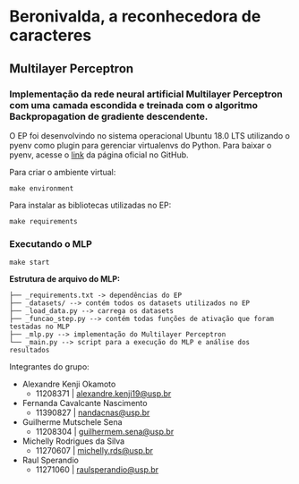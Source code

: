 
# **Beronivalda, a reconhecedora de caracteres**
## **Multilayer Perceptron**

### Implementação da rede neural artificial Multilayer Perceptron com uma camada escondida e treinada com o algoritmo Backpropagation de gradiente descendente.

O EP foi desenvolvindo no sistema operacional Ubuntu 18.0 LTS utilizando o pyenv como 
plugin para gerenciar virtualenvs do Python. Para baixar o pyenv, acesse o [link](https://github.com/pyenv/pyenv-virtualenv) da página oficial no GitHub.

Para criar o ambiente virtual:
```
make environment
```
Para instalar as bibliotecas utilizadas no EP:
```
make requirements
```

### **Executando o MLP**
```
make start
```

**Estrutura de arquivo do MLP:**
```
├── _requirements.txt -> dependências do EP
├── _datasets/ --> contém todos os datasets utilizados no EP
├── _load_data.py --> carrega os datasets
├── _funcao_step.py --> contém todas funções de ativação que foram testadas no MLP
├── _mlp.py --> implementação do Multilayer Perceptron
└── _main.py --> script para a execução do MLP e análise dos resultados
```  
Integrantes do grupo:
* Alexandre Kenji Okamoto
   * 11208371 | alexandre.kenji19@usp.br
* Fernanda Cavalcante Nascimento 
   * 11390827 | nandacnas@usp.br
* Guilherme Mutschele Sena
   * 11208304 | guilhermem.sena@usp.br
* Michelly Rodrigues da Silva
   * 11270607 | michelly.rds@usp.br
* Raul Sperandio
   * 11271060 | raulsperandio@usp.br 

